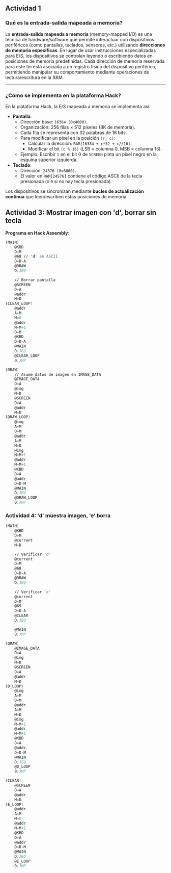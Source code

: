 ## Actividad 1
### Qué es la entrada-salida mapeada a memoria?

La **entrada-salida mapeada a memoria** (memory-mapped I/O) es una técnica de hardware/software que permite interactuar con dispositivos periféricos (como pantallas, teclados, sensores, etc.) utilizando **direcciones de memoria específicas**. En lugar de usar instrucciones especializadas para E/S, los dispositivos se controlan leyendo o escribiendo datos en posiciones de memoria predefinidas. Cada dirección de memoria reservada para este fin está asociada a un registro físico del dispositivo periférico, permitiendo manipular su comportamiento mediante operaciones de lectura/escritura en la RAM.

---

### ¿Cómo se implementa en la plataforma Hack?

En la plataforma Hack, la E/S mapeada a memoria se implementa así:

- **Pantalla**:
    - Dirección base: `16384 (0x4000)`.
    - Organización: 256 filas × 512 píxeles (8K de memoria).
    - Cada fila se representa con 32 palabras de 16 bits.
    - Para modificar un píxel en la posición `(r, c)`:
        - Calcular la dirección: `RAM[16384 + r*32 + c//16]`.
        - Modificar el bit `(c % 16)` (LSB = columna 0, MSB = columna 15).
    - Ejemplo: Escribir `1` en el bit 0 de `SCREEN` pinta un píxel negro en la esquina superior izquierda.
- **Teclado**:
    - Dirección: `24576 (0x6000)`.
    - El valor en `RAM[24576]` contiene el código ASCII de la tecla presionada (o `0` si no hay tecla presionada).

Los dispositivos se sincronizan mediante **bucles de actualización continua** que leen/escriben estas posiciones de memoria.

## Actividad 3: Mostrar imagen con 'd', borrar sin tecla

**Programa en Hack Assembly**:

```asm
(MAIN)
    @KBD
    D=M
    @68 // 'd' en ASCII
    D=D-A
    @DRAW
    D;JEQ

    // Borrar pantalla
    @SCREEN
    D=A
    @addr
    M=D
(CLEAR_LOOP)
    @addr
    A=M
    M=0
    @addr
    M=M+1
    D=M
    @KBD
    D=D-A
    @MAIN
    D;JEQ
    @CLEAR_LOOP
    0;JMP

(DRAW)
    // Asume datos de imagen en IMAGE_DATA
    @IMAGE_DATA
    D=A
    @img
    M=D
    @SCREEN
    D=A
    @addr
    M=D
(DRAW_LOOP)
    @img
    A=M
    D=M
    @addr
    A=M
    M=D
    @img
    M=M+1
    @addr
    M=M+1
    @KBD
    D=A
    @addr
    D=D-M
    @MAIN
    D;JEQ
    @DRAW_LOOP
    0;JMP
```

### Actividad 4: 'd' muestra imagen, 'e' borra
```asm
(MAIN)
    @KBD
    D=M
    @current
    M=D

    // Verificar 'd'
    @current
    D=M
    @68
    D=D-A
    @DRAW
    D;JEQ

    // Verificar 'e'
    @current
    D=M
    @69
    D=D-A
    @CLEAR
    D;JEQ

    @MAIN
    0;JMP

(DRAW)
    @IMAGE_DATA
    D=A
    @img
    M=D
    @SCREEN
    D=A
    @addr
    M=D
(D_LOOP)
    @img
    A=M
    D=M
    @addr
    A=M
    M=D
    @img
    M=M+1
    @addr
    M=M+1
    @KBD
    D=A
    @addr
    D=D-M
    @MAIN
    D;JEQ
    @D_LOOP
    0;JMP

(CLEAR)
    @SCREEN
    D=A
    @addr
    M=D
(E_LOOP)
    @addr
    A=M
    M=0
    @addr
    M=M+1
    @KBD
    D=A
    @addr
    D=D-M
    @MAIN
    D;JEQ
    @E_LOOP
    0;JMP
```
